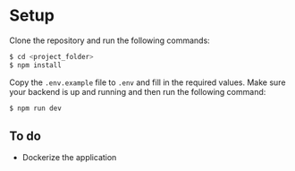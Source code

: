 # Setup
Clone the repository and run the following commands:
```bash
$ cd <project_folder>
$ npm install
```
Copy the `.env.example` file to `.env` and fill in the required values. Make sure your backend is up and running and then run the following command:
```bash
$ npm run dev
```


## To do
- Dockerize the application